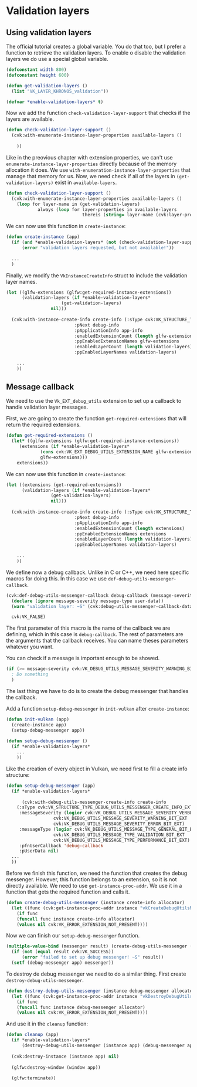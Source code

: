 
# Validation layers

## Using validation layers

The official tutorial creates a global variable. You do that too, but I prefer a function to retrieve the validation layers. To enable o disable the validation layers we do use a special global variable.

```lisp
(defconstant width 800)
(defconstant height 600)

(defun get-validation-layers ()
  (list "VK_LAYER_KHRONOS_validation"))

(defvar *enable-validation-layers* t)
```

Now we add the function `check-validation-layer-support` that checks if the layers are available.

```lisp
(defun check-validation-layer-support ()
  (cvk:with-enumerate-instance-layer-properties available-layers ()
    
    ))
```

Like in the preovious chapter with extension properties, we can't use `enumerate-instance-layer-properties` directly because of the memory allocation it does. We use `with-enumeration-instance-layer-properties` that manage that memory for us. Now, we need check if all of the layers in `(get-validation-layers)` exist in `available-layers`.

```lisp
(defun check-validation-layer-support ()
  (cvk:with-enumerate-instance-layer-properties available-layers ()
    (loop for layer-name in (get-validation-layers)
	        always (loop for layer-properties in available-layers
			                 thereis (string= layer-name (cvk:layer-properties-layerName layer-properties))))))

```

We can now use this function in `create-instance`:

```lisp
(defun create-instance (app)
  (if (and *enable-validation-layers* (not (check-validation-layer-support)))
      (error "validation layers requested, but not available!"))
      
  ...
  )
```

Finally, we modify the `VkInstanceCreateInfo` struct to include the validation layer names.

```lisp
(let ((glfw-extensions (glfw:get-required-instance-extensions))
      (validation-layers (if *enable-validation-layers*
		             (get-validation-layers)
			     nil)))
	
  (cvk:with-instance-create-info create-info (:sType cvk:VK_STRUCTURE_TYPE_INSTANCE_CREATE_INFO
  					      :pNext debug-info
					      :pApplicationInfo app-info
					      :enabledExtensionCount (length glfw-extensions)
					      :ppEnabledExtensionNames glfw-extensions
					      :enabledLayerCount (length validation-layers)
					      :ppEnabledLayerNames validation-layers)
    
    ...
    ))
```

## Message callback

We need to use the `Vk_EXT_debug_utils` extension to set up a callback to handle validation layer messages.

First, we are going to create the function `get-required-extensions` that will return the required extensions.

```lisp
(defun get-required-extensions ()
  (let* ((glfw-extensions (glfw:get-required-instance-extensions))
	 (extensions (if *enable-validation-layers*
			 (cons cvk:VK_EXT_DEBUG_UTILS_EXTENSION_NAME glfw-extensions)
			 glfw-extensions)))
    extensions))
```

We can now use this function in `create-instance`:

```lisp
(let ((extensions (get-required-extensions))
      (validation-layers (if *enable-validation-layers*
			     (get-validation-layers)
			     nil)))
	
  (cvk:with-instance-create-info create-info (:sType cvk:VK_STRUCTURE_TYPE_INSTANCE_CREATE_INFO
  					      :pNext debug-info
					      :pApplicationInfo app-info
					      :enabledExtensionCount (length extensions)
					      :ppEnabledExtensionNames extensions
					      :enabledLayerCount (length validation-layers)
					      :ppEnabledLayerNames validation-layers)
    
    ...
    ))
```

We define now a debug callback. Unlike in C or C++, we need here specific macros for doing this. In this case we use `def-debug-utils-messenger-callback`.

```lisp
(cvk:def-debug-utils-messenger-callback debug-callback (message-severity message-type callback-data user-data)
  (declare (ignore message-severity message-type user-data))
  (warn "validation layer: ~S" (cvk:debug-utils-messenger-callback-data-pMessage callback-data))

  cvk:VK_FALSE)
```

The first parameter of this macro is the name of the callback we are defining, which in this case is `debug-callback`. The rest of parameters are the arguments that the callback receives. You can name theses parameters whatever you want.

You can check if a message is important enough to be showed.

```lisp
(if (>= message-severity cvk:VK_DEBUG_UTILS_MESSAGE_SEVERITY_WARNING_BIT_EXT)
  ; Do something
  )
```

The last thing we have to do is to create the debug messenger that handles the callback.

Add a function `setup-debug-messenger` in `init-vulkan` after `create-instance`:

```lisp
(defun init-vulkan (app)
  (create-instance app)
  (setup-debug-messenger app))
  
(defun setup-debug-messenger ()
  (if *enable-validation-layers*
    ...
    ))
```

Like the creation of every object in Vulkan, we need first to fill a create info structure:

```lisp
(defun setup-debug-messenger (app)
  (if *enable-validation-layers*
      
      (cvk:with-debug-utils-messenger-create-info create-info
	(:sType cvk:VK_STRUCTURE_TYPE_DEBUG_UTILS_MESSENGER_CREATE_INFO_EXT
	 :messageSeverity (logior cvk:VK_DEBUG_UTILS_MESSAGE_SEVERITY_VERBOSE_BIT_EXT
				  cvk:VK_DEBUG_UTILS_MESSAGE_SEVERITY_WARNING_BIT_EXT
				  cvk:VK_DEBUG_UTILS_MESSAGE_SEVERITY_ERROR_BIT_EXT)
	 :messageType (logior cvk:VK_DEBUG_UTILS_MESSAGE_TYPE_GENERAL_BIT_EXT
			      cvk:VK_DEBUG_UTILS_MESSAGE_TYPE_VALIDATION_BIT_EXT
			      cvk:VK_DEBUG_UTILS_MESSAGE_TYPE_PERFORMANCE_BIT_EXT)
	 :pfnUserCallback 'debug-callback
	 :pUserData nil)
  ...
  ))
```

Before we finish this function, we need the function that creates the debug messenger. However, this function belongs to an extension, so it is not directly available. We need to use `get-instance-proc-addr`. We use it in a function that gets the required function and calls it.

```lisp
(defun create-debug-utils-messenger (instance create-info allocator)
  (let ((func (cvk:get-instance-proc-addr instance "vkCreateDebugUtilsMessengerEXT")))
    (if func
	(funcall func instance create-info allocator)
	(values nil cvk:VK_ERROR_EXTENSION_NOT_PRESENT))))
```

Now we can finish our `setup-debug-messenger` function.

```lisp
(multiple-value-bind (messenger result) (create-debug-utils-messenger (instance app) create-info nil)
  (if (not (equal result cvk:VK_SUCCESS))
      (error "failed to set up debug messenger! ~S" result))
  (setf (debug-messenger app) messenger))
```

To destroy de debug messenger we need to do a similar thing. First create `destroy-debug-utils-messenger`.

```lisp
(defun destroy-debug-utils-messenger (instance debug-messenger allocator)
  (let ((func (cvk:get-instance-proc-addr instance "vkDestroyDebugUtilsMessengerEXT")))
    (if func
	(funcall func instance debug-messenger allocator)
	(values nil cvk:VK_ERROR_EXTENSION_NOT_PRESENT))))

```

And use it in the `cleanup` function:

```lisp
(defun cleanup (app)
  (if *enable-validation-layers*
      (destroy-debug-utils-messenger (instance app) (debug-messenger app) nil))
  
  (cvk:destroy-instance (instance app) nil)
  
  (glfw:destroy-window (window app))
  
  (glfw:terminate))
```
